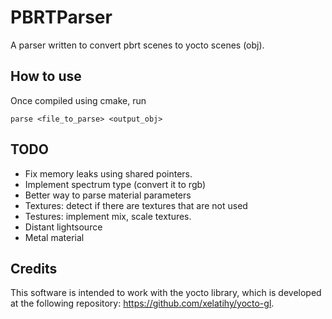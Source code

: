 # PBRTParser

A parser written to convert pbrt scenes to yocto scenes (obj).

## How to use
Once compiled using cmake, run
```
parse <file_to_parse> <output_obj>
```

## TODO

- Fix memory leaks using shared pointers.
- Implement spectrum type (convert it to rgb)
- Better way to parse material parameters
- Textures: detect if there are textures that are not used
- Testures: implement mix, scale textures.
- Distant lightsource
- Metal material


## Credits
This software is intended to work with the yocto library, which is developed at the following repository: https://github.com/xelatihy/yocto-gl.